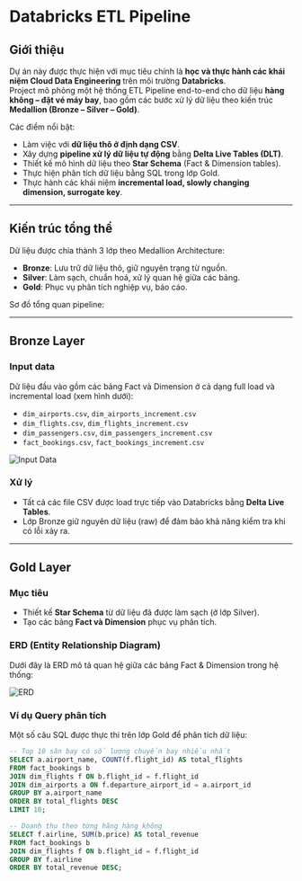 # Databricks ETL Pipeline

## Giới thiệu
Dự án này được thực hiện với mục tiêu chính là **học và thực hành các khái niệm Cloud Data Engineering** trên môi trường **Databricks**.  
Project mô phỏng một hệ thống ETL Pipeline end-to-end cho dữ liệu **hàng không – đặt vé máy bay**, bao gồm các bước xử lý dữ liệu theo kiến trúc **Medallion (Bronze – Silver – Gold)**.  

Các điểm nổi bật:
- Làm việc với **dữ liệu thô ở định dạng CSV**.
- Xây dựng **pipeline xử lý dữ liệu tự động** bằng **Delta Live Tables (DLT)**.
- Thiết kế mô hình dữ liệu theo **Star Schema** (Fact & Dimension tables).
- Thực hiện phân tích dữ liệu bằng SQL trong lớp Gold.
- Thực hành các khái niệm **incremental load, slowly changing dimension, surrogate key**.

---

## Kiến trúc tổng thể
Dữ liệu được chia thành 3 lớp theo Medallion Architecture:

- **Bronze**: Lưu trữ dữ liệu thô, giữ nguyên trạng từ nguồn.
- **Silver**: Làm sạch, chuẩn hoá, xử lý quan hệ giữa các bảng.
- **Gold**: Phục vụ phân tích nghiệp vụ, báo cáo.

Sơ đồ tổng quan pipeline:


---

## Bronze Layer

### Input data
Dữ liệu đầu vào gồm các bảng Fact và Dimension ở cả dạng full load và incremental load (xem hình dưới):

- `dim_airports.csv`, `dim_airports_increment.csv`
- `dim_flights.csv`, `dim_flights_increment.csv`
- `dim_passengers.csv`, `dim_passengers_increment.csv`
- `fact_bookings.csv`, `fact_bookings_increment.csv`

![Input Data](./images/input_data.png)

### Xử lý
- Tất cả các file CSV được load trực tiếp vào Databricks bằng **Delta Live Tables**.
- Lớp Bronze giữ nguyên dữ liệu (raw) để đảm bảo khả năng kiểm tra khi có lỗi xảy ra.

---

## Gold Layer

### Mục tiêu
- Thiết kế **Star Schema** từ dữ liệu đã được làm sạch (ở lớp Silver).
- Tạo các bảng **Fact và Dimension** phục vụ phân tích.

### ERD (Entity Relationship Diagram)
Dưới đây là ERD mô tả quan hệ giữa các bảng Fact & Dimension trong hệ thống:

![ERD](./images/bff16ddd-2328-4516-a82a-86b16c64254c.png)

### Ví dụ Query phân tích
Một số câu SQL được thực thi trên lớp Gold để phân tích dữ liệu:

```sql
-- Top 10 sân bay có số lượng chuyến bay nhiều nhất
SELECT a.airport_name, COUNT(f.flight_id) AS total_flights
FROM fact_bookings b
JOIN dim_flights f ON b.flight_id = f.flight_id
JOIN dim_airports a ON f.departure_airport_id = a.airport_id
GROUP BY a.airport_name
ORDER BY total_flights DESC
LIMIT 10;

-- Doanh thu theo từng hãng hàng không
SELECT f.airline, SUM(b.price) AS total_revenue
FROM fact_bookings b
JOIN dim_flights f ON b.flight_id = f.flight_id
GROUP BY f.airline
ORDER BY total_revenue DESC;
